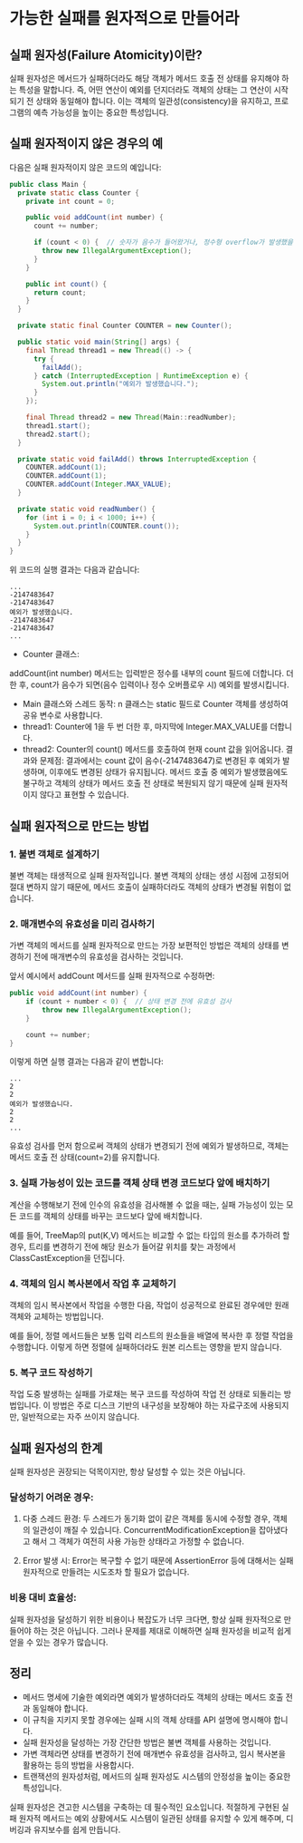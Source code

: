 # 가능한 실패를 원자적으로 만들어라

## 실패 원자성(Failure Atomicity)이란?
실패 원자성은 메서드가 실패하더라도 해당 객체가 메서드 호출 전 상태를 유지해야 하는 특성을 말합니다.
즉, 어떤 연산이 예외를 던지더라도 객체의 상태는 그 연산이 시작되기 전 상태와 동일해야 합니다.
이는 객체의 일관성(consistency)을 유지하고, 프로그램의 예측 가능성을 높이는 중요한 특성입니다.

## 실패 원자적이지 않은 경우의 예
다음은 실패 원자적이지 않은 코드의 예입니다:

```java
public class Main {
  private static class Counter {
    private int count = 0;

    public void addCount(int number) {
      count += number;

      if (count < 0) {  // 숫자가 음수가 들어왔거나, 정수형 overflow가 발생했을 경우 예외를 발생시킨다.
        throw new IllegalArgumentException();
      }
    }

    public int count() {
      return count;
    }
  }

  private static final Counter COUNTER = new Counter();

  public static void main(String[] args) {
    final Thread thread1 = new Thread(() -> {
      try {
        failAdd();
      } catch (InterruptedException | RuntimeException e) {
        System.out.println("예외가 발생했습니다.");
      }
    });

    final Thread thread2 = new Thread(Main::readNumber);
    thread1.start();
    thread2.start();
  }

  private static void failAdd() throws InterruptedException {
    COUNTER.addCount(1);
    COUNTER.addCount(1);
    COUNTER.addCount(Integer.MAX_VALUE);
  }

  private static void readNumber() {
    for (int i = 0; i < 1000; i++) {
      System.out.println(COUNTER.count());
    }
  }
}
```

위 코드의 실행 결과는 다음과 같습니다:
```
...
-2147483647
-2147483647
예외가 발생했습니다.
-2147483647
-2147483647
...
```

- Counter 클래스:

addCount(int number) 메서드는 입력받은 정수를 내부의 count 필드에 더합니다. 
더한 후, count가 음수가 되면(음수 입력이나 정수 오버플로우 시) 예외를 발생시킵니다.

- Main 클래스와 스레드 동작:
n 클래스는 static 필드로 Counter 객체를 생성하여 공유 변수로 사용합니다.
- thread1:
Counter에 1을 두 번 더한 후, 마지막에 Integer.MAX_VALUE를 더합니다.
- thread2:
Counter의 count() 메서드를 호출하여 현재 count 값을 읽어옵니다.
 결과와 문제점:
결과에서는 count 값이 음수(-2147483647)로 변경된 후 예외가 발생하며, 이후에도 변경된 상태가 유지됩니다.
메서드 호출 중 예외가 발생했음에도 불구하고 객체의 상태가 메서드 호출 전 상태로 복원되지 않기 때문에 실패 원자적이지 않다고 표현할 수 있습니다.

## 실패 원자적으로 만드는 방법

### 1. 불변 객체로 설계하기
불변 객체는 태생적으로 실패 원자적입니다. 불변 객체의 상태는 생성 시점에 고정되어 절대 변하지 않기 때문에, 메서드 호출이 실패하더라도 객체의 상태가 변경될 위험이 없습니다.

### 2. 매개변수의 유효성을 미리 검사하기
가변 객체의 메서드를 실패 원자적으로 만드는 가장 보편적인 방법은 객체의 상태를 변경하기 전에 매개변수의 유효성을 검사하는 것입니다.

앞서 예시에서 addCount 메서드를 실패 원자적으로 수정하면:
```java
public void addCount(int number) {
    if (count + number < 0) {  // 상태 변경 전에 유효성 검사
        throw new IllegalArgumentException();
    }

    count += number;
}
```

이렇게 하면 실행 결과는 다음과 같이 변합니다:
```
...
2
2
예외가 발생했습니다.
2
2
...
```

유효성 검사를 먼저 함으로써 객체의 상태가 변경되기 전에 예외가 발생하므로, 객체는 메서드 호출 전 상태(count=2)를 유지합니다.

### 3. 실패 가능성이 있는 코드를 객체 상태 변경 코드보다 앞에 배치하기
계산을 수행해보기 전에 인수의 유효성을 검사해볼 수 없을 때는, 실패 가능성이 있는 모든 코드를 객체의 상태를 바꾸는 코드보다 앞에 배치합니다.

예를 들어, TreeMap의 put(K,V) 메서드는 비교할 수 없는 타입의 원소를 추가하려 할 경우, 트리를 변경하기 전에 해당 원소가 들어갈 위치를 찾는 과정에서 ClassCastException을 던집니다.

### 4. 객체의 임시 복사본에서 작업 후 교체하기
객체의 임시 복사본에서 작업을 수행한 다음, 작업이 성공적으로 완료된 경우에만 원래 객체와 교체하는 방법입니다.

예를 들어, 정렬 메서드들은 보통 입력 리스트의 원소들을 배열에 복사한 후 정렬 작업을 수행합니다. 이렇게 하면 정렬에 실패하더라도 원본 리스트는 영향을 받지 않습니다.

### 5. 복구 코드 작성하기
작업 도중 발생하는 실패를 가로채는 복구 코드를 작성하여 작업 전 상태로 되돌리는 방법입니다. 이 방법은 주로 디스크 기반의 내구성을 보장해야 하는 자료구조에 사용되지만, 일반적으로는 자주 쓰이지 않습니다.

## 실패 원자성의 한계
실패 원자성은 권장되는 덕목이지만, 항상 달성할 수 있는 것은 아닙니다.

### 달성하기 어려운 경우:
1. 다중 스레드 환경: 두 스레드가 동기화 없이 같은 객체를 동시에 수정할 경우, 객체의 일관성이 깨질 수 있습니다. ConcurrentModificationException을 잡아냈다고 해서 그 객체가 여전히 사용 가능한 상태라고 가정할 수 없습니다.

2. Error 발생 시: Error는 복구할 수 없기 때문에 AssertionError 등에 대해서는 실패 원자적으로 만들려는 시도조차 할 필요가 없습니다.

### 비용 대비 효율성:
실패 원자성을 달성하기 위한 비용이나 복잡도가 너무 크다면, 항상 실패 원자적으로 만들어야 하는 것은 아닙니다. 그러나 문제를 제대로 이해하면 실패 원자성을 비교적 쉽게 얻을 수 있는 경우가 많습니다.

## 정리
- 메서드 명세에 기술한 예외라면 예외가 발생하더라도 객체의 상태는 메서드 호출 전과 동일해야 합니다.
- 이 규칙을 지키지 못할 경우에는 실패 시의 객체 상태를 API 설명에 명시해야 합니다.
- 실패 원자성을 달성하는 가장 간단한 방법은 불변 객체를 사용하는 것입니다.
- 가변 객체라면 상태를 변경하기 전에 매개변수 유효성을 검사하고, 임시 복사본을 활용하는 등의 방법을 사용합시다.
- 트랜잭션의 원자성처럼, 메서드의 실패 원자성도 시스템의 안정성을 높이는 중요한 특성입니다.

실패 원자성은 견고한 시스템을 구축하는 데 필수적인 요소입니다.
적절하게 구현된 실패 원자적 메서드는 예외 상황에서도 시스템이 일관된 상태를 유지할 수 있게 해주며, 디버깅과 유지보수를 쉽게 만듭니다.
